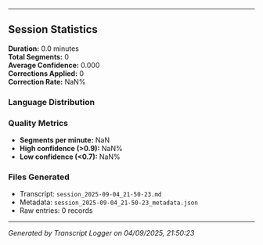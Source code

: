 

---

## Session Statistics

**Duration:** 0.0 minutes  
**Total Segments:** 0  
**Average Confidence:** 0.000  
**Corrections Applied:** 0  
**Correction Rate:** NaN%

### Language Distribution


### Quality Metrics
- **Segments per minute:** NaN
- **High confidence (>0.9):** NaN%
- **Low confidence (<0.7):** NaN%

### Files Generated
- Transcript: `session_2025-09-04_21-50-23.md`
- Metadata: `session_2025-09-04_21-50-23_metadata.json`
- Raw entries: 0 records

---
*Generated by Transcript Logger on 04/09/2025, 21:50:23*
